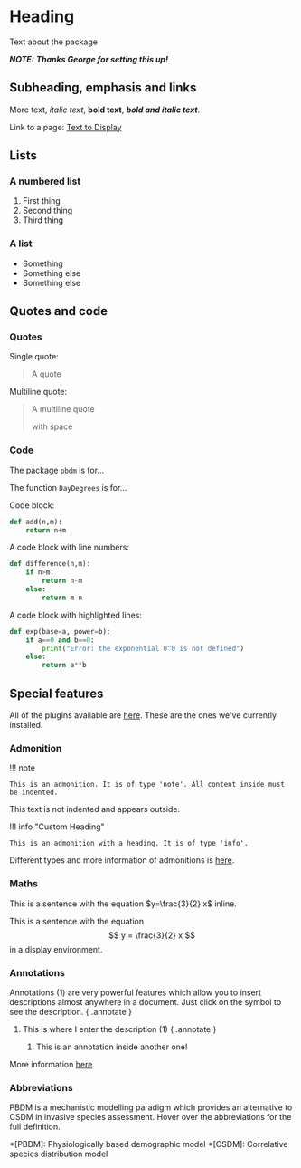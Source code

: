 # Heading

Text about the package

**_NOTE:_**
***Thanks George for setting this up!***

## Subheading, emphasis and links

More text, *italic text*, **bold text**, ***bold and italic text***.  

Link to a page: [Text to Display](tutorials.md)

## Lists

### A numbered list

1. First thing
2. Second thing
3. Third thing

### A list

- Something
- Something else
- Something else

## Quotes and code

### Quotes

Single quote: 

> A quote

Multiline quote:

> A multiline
> quote
> 
> with space

### Code

The package `pbdm` is for...

The function `DayDegrees` is for...

Code block:

``` py title="example_function.py"
def add(n,m):
    return n+m
```

A code block with line numbers:

``` py title="example_function_2.py" linenums="1"
def difference(n,m):
    if n>m:
        return n-m
    else:
        return m-n
```

A code block with highlighted lines:

``` py title="example_function_3.py: the highlighted lines ensure we don't get an error" hl_lines="2-3" linenums="1"
def exp(base=a, power=b):
    if a==0 and b==0:
        print("Error: the exponential 0^0 is not defined")
    else:
        return a**b
```

## Special features

All of the plugins available are [here](https://squidfunk.github.io/mkdocs-material/reference/). These are the ones we've currently installed.

### Admonition

!!! note

    This is an admonition. It is of type 'note'. All content inside must be indented.

This text is not indented and appears outside. 

!!! info "Custom Heading"

    This is an admonition with a heading. It is of type 'info'.

Different types and more information of admonitions is [here](https://squidfunk.github.io/mkdocs-material/reference/admonitions/).

### Maths

This is a sentence with the equation $y=\frac{3}{2} x$ inline.

This is a sentence with the equation
$$
y = \frac{3}{2} x
$$
in a display environment.

### Annotations

Annotations (1) are very powerful features which allow you to insert descriptions almost anywhere in a document. Just click on the symbol to see the description. 
{ .annotate }

1. This is where I enter the description (1) 
    { .annotate }

    1. This is an annotation inside another one!

More information [here](https://squidfunk.github.io/mkdocs-material/reference/annotations/).

### Abbreviations

PBDM is a mechanistic modelling paradigm which provides an alternative to CSDM in invasive species assessment. Hover over the abbreviations for the full definition.

*[PBDM]: Physiologically based demographic model
*[CSDM]: Correlative species distribution model